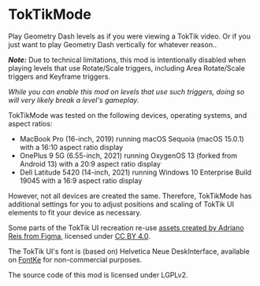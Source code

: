 # TokTikMode

Play Geometry Dash levels as if you were viewing a TokTik video. Or if you just want to play Geometry Dash vertically for whatever reason..

<cy>***_Note:_*** Due to technical limitations, this mod is intentionally disabled when playing levels that use Rotate/Scale triggers, including Area Rotate/Scale triggers and Keyframe triggers.</c>

<cr>*While you can enable this mod on levels that use such triggers, doing so will very likely break a level's gameplay.*</c>

TokTikMode was tested on the following devices, operating systems, and aspect ratios:
- <c-aaaaaa>MacBook Pro</c> (16-inch, 2019) running <c-aaaaaa>macOS</c> <c-2e88d6>Seq</c><c-f7a865>uoia</c> <c-aaaaaa>(macOS 15.0.1)</c> with a <cl>16:10</c> aspect ratio display
- <c-f50414>OnePlus 9 5G</c> (6.55-inch, 2021) running <c-0982ea>OxygenOS 13</c> (forked from <cg>Android 13</c>) with a <cl>20:9</c> aspect ratio display
- <c-007cb8>Dell Latitude 5420</c> (14-inch, 2021) running <c-00adef>Windows 10 Enterprise Build 19045</c> with a <cl>16:9</c> aspect ratio display

However, not all devices are created the same. Therefore, TokTikMode has additional settings for you to adjust positions and scaling of TokTik UI elements to fit your device as necessary.

Some parts of the TokTik UI recreation re-use [assets created by Adriano Reis from Figma](https://www.figma.com/community/file/865012298664294326/tiktok-ui-mockup-fully-customizable), licensed under [CC BY 4.0](https://creativecommons.org/licenses/by/4.0/).

The TokTik UI's font is (based on) Helvetica Neue DeskInterface, available on [FontKe](https://eng.fontke.com/font/106860486/download/) for non-commercial purposes.

The source code of this mod is licensed under LGPLv2.